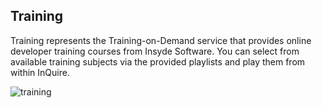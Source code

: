 ## Training

Training represents the Training-on-Demand service that provides
online developer training courses from Insyde Software. You can select
from available training subjects via the provided playlists and play
them from within InQuire.


![training](/assets/image10.png)